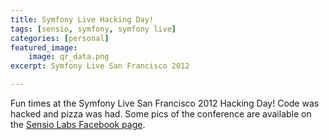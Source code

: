 ```yaml
---
title: Symfony Live Hacking Day!
tags: [sensio, symfony, symfony live]
categories: [personal]
featured_image:
    image: qr_data.png
excerpt: Symfony Live San Francisco 2012

---
```

Fun times at the Symfony Live San Francisco 2012 Hacking Day! Code
was hacked and pizza was had. Some pics of the conference are
available on the [Sensio Labs Facebook page][1].

[1]: https://www.facebook.com/media/set/?set=a.450514941665306.112810.129739647076172

